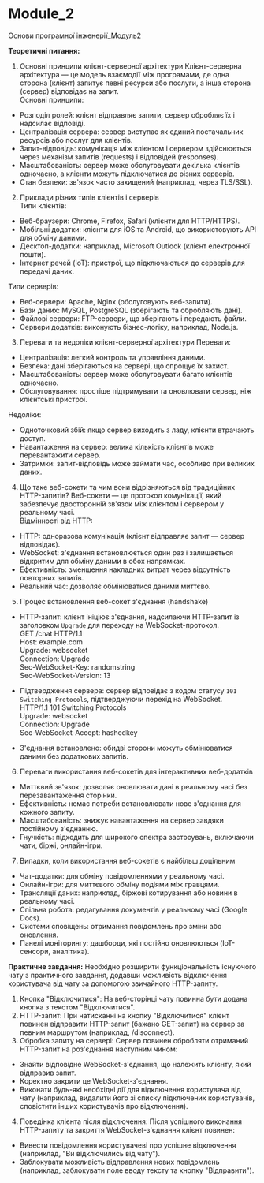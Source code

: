 # Module_2
Основи програмної інженерії_Модуль2

**Теоретичні питання:**

1. Основні принципи клієнт-серверної архітектури
Клієнт-серверна архітектура — це модель взаємодії між програмами, де одна сторона (клієнт) запитує певні ресурси або послуги, а інша сторона (сервер) відповідає на запит.  
Основні принципи: 
- Розподіл ролей: клієнт відправляє запити, сервер обробляє їх і надсилає відповіді.  
- Централізація сервера: сервер виступає як єдиний постачальник ресурсів або послуг для клієнтів.  
- Запит-відповідь: комунікація між клієнтом і сервером здійснюється через механізм запитів (requests) і відповідей (responses).  
- Масштабованість: сервер може обслуговувати декілька клієнтів одночасно, а клієнти можуть підключатися до різних серверів.  
- Стан безпеки: зв'язок часто захищений (наприклад, через TLS/SSL).  


2. Приклади різних типів клієнтів і серверів  
Типи клієнтів:
- Веб-браузери: Chrome, Firefox, Safari (клієнти для HTTP/HTTPS).  
- Мобільні додатки: клієнти для iOS та Android, що використовують API для обміну даними.  
- Десктоп-додатки: наприклад, Microsoft Outlook (клієнт електронної пошти).  
- Інтернет речей (IoT): пристрої, що підключаються до серверів для передачі даних.  

Типи серверів:  
- Веб-сервери: Apache, Nginx (обслуговують веб-запити).  
- Бази даних: MySQL, PostgreSQL (зберігають та обробляють дані).  
- Файлові сервери: FTP-сервери, що зберігають і передають файли.  
- Сервери додатків: виконують бізнес-логіку, наприклад, Node.js.  


3. Переваги та недоліки клієнт-серверної архітектури 
Переваги:
- Централізація: легкий контроль та управління даними.  
- Безпека: дані зберігаються на сервері, що спрощує їх захист.  
- Масштабованість: сервер може обслуговувати багато клієнтів одночасно.  
- Обслуговування: простіше підтримувати та оновлювати сервер, ніж клієнтські пристрої.  

Недоліки:  
- Одноточковий збій: якщо сервер виходить з ладу, клієнти втрачають доступ.  
- Навантаження на сервер: велика кількість клієнтів може перевантажити сервер.  
- Затримки: запит-відповідь може займати час, особливо при великих даних.  


4. Що таке веб-сокети та чим вони відрізняються від традиційних HTTP-запитів?
Веб-сокети — це протокол комунікації, який забезпечує двосторонній зв'язок між клієнтом і сервером у реальному часі.  
Відмінності від HTTP:  
- HTTP: одноразова комунікація (клієнт відправляє запит — сервер відповідає).  
- WebSocket: з'єднання встановлюється один раз і залишається відкритим для обміну даними в обох напрямках.  
- Ефективність: зменшення накладних витрат через відсутність повторних запитів.  
- Реальний час: дозволяє обмінюватися даними миттєво.  


5. Процес встановлення веб-сокет з'єднання (handshake)
- HTTP-запит: клієнт ініціює з'єднання, надсилаючи HTTP-запит із заголовком `Upgrade` для переходу на WebSocket-протокол.  
   GET /chat HTTP/1.1  
   Host: example.com  
   Upgrade: websocket  
   Connection: Upgrade  
   Sec-WebSocket-Key: randomstring  
   Sec-WebSocket-Version: 13  

- Підтвердження сервера: сервер відповідає з кодом статусу `101 Switching Protocols`, підтверджуючи перехід на WebSocket.  
   HTTP/1.1 101 Switching Protocols  
   Upgrade: websocket  
   Connection: Upgrade  
   Sec-WebSocket-Accept: hashedkey  

- З'єднання встановлено: обидві сторони можуть обмінюватися даними без додаткових запитів.  


6. Переваги використання веб-сокетів для інтерактивних веб-додатків
- Миттєвий зв'язок: дозволяє оновлювати дані в реальному часі без перезавантаження сторінки.  
- Ефективність: немає потреби встановлювати нове з'єднання для кожного запиту.  
- Масштабованість: знижує навантаження на сервер завдяки постійному з'єднанню.  
- Гнучкість: підходить для широкого спектра застосувань, включаючи чати, біржі, онлайн-ігри.  


7. Випадки, коли використання веб-сокетів є найбільш доцільним
- Чат-додатки: для обміну повідомленнями у реальному часі.  
- Онлайн-ігри: для миттєвого обміну подіями між гравцями.  
- Трансляції даних: наприклад, біржові котирування або новини в реальному часі.  
- Спільна робота: редагування документів у реальному часі (Google Docs).  
- Системи сповіщень: отримання повідомлень про зміни або оновлення.  
- Панелі моніторингу: дашборди, які постійно оновлюються (IoT-сенсори, аналітика).  


**Практичне завдання:**
Необхідно розширити функціональність існуючого чату з практичного завдання, додавши можливість відключення користувача від чату за допомогою звичайного HTTP-запиту.

1. Кнопка "Відключитися": На веб-сторінці чату повинна бути додана кнопка з текстом "Відключитися".
2. HTTP-запит: При натисканні на кнопку "Відключитися" клієнт повинен відправити HTTP-запит (бажано GET-запит) на сервер за певним маршрутом (наприклад, /disconnect).
3. Обробка запиту на сервері: Сервер повинен обробляти отриманий HTTP-запит на роз'єднання наступним чином:
- Знайти відповідне WebSocket-з'єднання, що належить клієнту, який відправив запит.
- Коректно закрити це WebSocket-з'єднання.
- Виконати будь-які необхідні дії для відключення користувача від чату (наприклад, видалити його зі списку підключених користувачів, сповістити інших користувачів про відключення).
4. Поведінка клієнта після відключення: Після успішного виконання HTTP-запиту та закриття WebSocket-з'єднання клієнт повинен:
- Вивести повідомлення користувачеві про успішне відключення (наприклад, "Ви відключились від чату").
- Заблокувати можливість відправлення нових повідомлень (наприклад, заблокувати поле вводу тексту та кнопку "Відправити").

